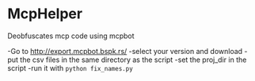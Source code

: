 # McpHelper
Deobfuscates mcp code using mcpbot

-Go to http://export.mcpbot.bspk.rs/
-select your version and download
-put the csv files in the same directory as the script
-set the proj_dir in the script 
-run it with ```python fix_names.py```
